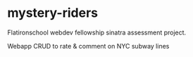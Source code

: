 # mystery-riders
Flatironschool webdev fellowship sinatra assessment project. 

Webapp CRUD to rate & comment on NYC subway lines 
